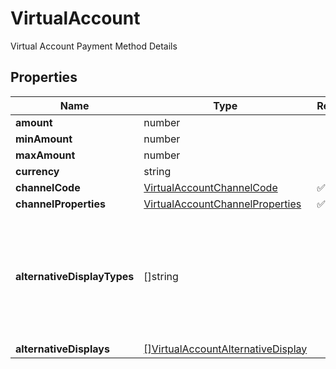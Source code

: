 # VirtualAccount

Virtual Account Payment Method Details

## Properties

| Name | Type | Required | Description |
| ------------ | ------------- | ------------- | ------------- |
| **amount** | number |  |  |
**minAmount** | number |  |  |
**maxAmount** | number |  |  |
**currency** | string |  |  |
**channelCode** | [VirtualAccountChannelCode](VirtualAccountChannelCode.md) | ✅ |  |
**channelProperties** | [VirtualAccountChannelProperties](VirtualAccountChannelProperties.md) | ✅ |  |
**alternativeDisplayTypes** | []string |  | For payments in Vietnam only, alternative display requested for the virtual account |
**alternativeDisplays** | [[]VirtualAccountAlternativeDisplay](VirtualAccountAlternativeDisplay.md) |  |  |


